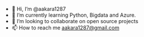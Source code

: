- 👋 Hi, I’m @aakara1287
- 🌱 I’m currently learning Python, Bigdata and Azure.
- 💞️ I’m looking to collaborate on open source projects
- 📫 How to reach me aakara1287@gmail.com

<!---
aakara1287/aakara1287 is a ✨ special ✨ repository because its `README.md` (this file) appears on your GitHub profile.
You can click the Preview link to take a look at your changes.
--->
